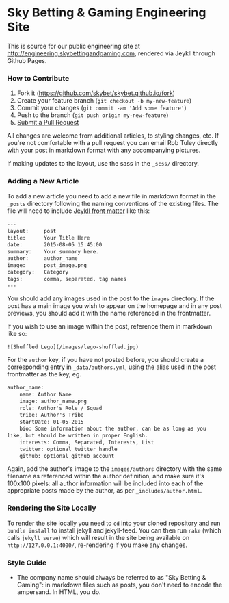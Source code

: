 Sky Betting & Gaming Engineering Site
=====================================

This is source for our public engineering site at http://engineering.skybettingandgaming.com, rendered via Jeykll through Github Pages.

### How to Contribute

1. Fork it (https://github.com/skybet/skybet.github.io/fork)
2. Create your feature branch (`git checkout -b my-new-feature`)
3. Commit your changes (`git commit -am 'Add some feature'`)
4. Push to the branch (`git push origin my-new-feature`)
5. [Submit a Pull Request](https://help.github.com/articles/using-pull-requests/)

All changes are welcome from additional articles, to styling changes, etc. If you're not comfortable with a pull request you can email Rob Tuley directly with your post in markdown format with any accompanying pictures.

If making updates to the layout, use the sass in the `_scss/` directory.

### Adding a New Article

To add a new article you need to add a new file in markdown format in the `_posts` directory following the naming conventions of the existing files. The file will need to include [Jeykll front matter](http://jekyllrb.com/docs/frontmatter/) like this:

    ---
    layout:     post
    title:      Your Title Here
    date:       2015-08-05 15:45:00
    summary:    Your summary here.
    author:     author_name
    image:      post_image.png
    category:   Category
    tags:       comma, separated, tag names
    ---

You should add any images used in the post to the `images` directory.  If the post has a main image you wish to appear on the homepage and in any post previews, you should add it with the name referenced in the frontmatter.

If you wish to use an image within the post, reference them in markdown like so:

    ![Shuffled Lego](/images/lego-shuffled.jpg)

For the `author` key, if you have not posted before, you should create a corresponding entry in `_data/authors.yml`, using the alias used in the post frontmatter as the key, eg.

    author_name:
        name: Author Name
        image: author_name.png
        role: Author's Role / Squad
        tribe: Author's Tribe
        startDate: 01-05-2015
        bio: Some information about the author, can be as long as you like, but should be written in proper English.
        interests: Comma, Separated, Interests, List
        twitter: optional_twitter_handle
        github: optional_github_account

Again, add the author's image to the `images/authors` directory with the same filename as referenced within the author definition, and make sure it's 100x100 pixels: all author information will be included into each of the appropriate posts made by the author, as per `_includes/author.html`.

### Rendering the Site Locally

To render the site locally you need to `cd` into your cloned repository and run `bundle install` to install jekyll and jekyll-feed.  You can then run `rake` (which calls `jekyll serve`) which will result in the site being available on `http://127.0.0.1:4000/`, re-rendering if you make any changes.

### Style Guide

* The company name should always be referred to as "Sky Betting & Gaming": in markdown files such as posts, you don't need to encode the ampersand.  In HTML, you do.
